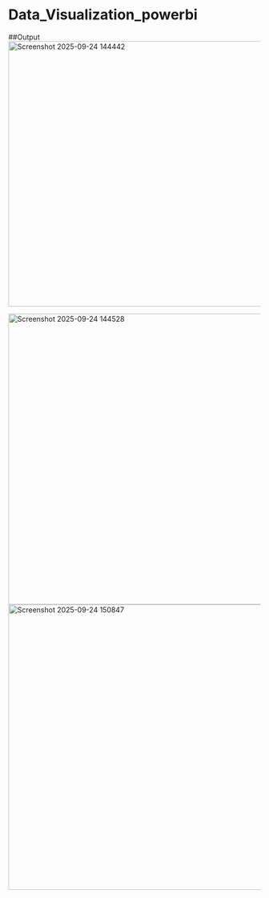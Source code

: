 # Data_Visualization_powerbi





















##Output
<img width="1027" height="529" alt="Screenshot 2025-09-24 144442" src="https://github.com/user-attachments/assets/88975c1b-e1c5-440f-b7dd-d9b199997654" />

<img width="1089" height="580" alt="Screenshot 2025-09-24 144528" src="https://github.com/user-attachments/assets/cfed6383-501a-4147-b6b2-4ae36c438ea4" />

<img width="947" height="569" alt="Screenshot 2025-09-24 150847" src="https://github.com/user-attachments/assets/f61f73e2-a810-43d1-8041-2f41c0116f3e" />

